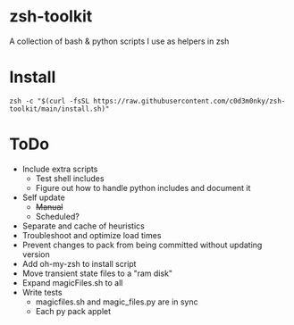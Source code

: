 # zsh-toolkit
A collection of bash & python scripts I use as helpers in zsh

# Install
```zsh -c "$(curl -fsSL https://raw.githubusercontent.com/c0d3m0nky/zsh-toolkit/main/install.sh)"```

# ToDo
* Include extra scripts
  * Test shell includes
  * Figure out how to handle python includes and document it
* Self update
  * ~~Manual~~
  * Scheduled?
* Separate and cache of heuristics
* Troubleshoot and optimize load times
* Prevent changes to pack from being committed without updating version
* Add oh-my-zsh to install script
* Move transient state files to a "ram disk"
* Expand magicFiles.sh to all
* Write tests
  * magicfiles.sh and magic_files.py are in sync
  * Each py pack applet